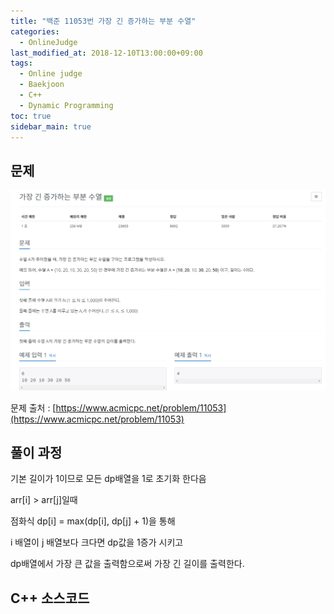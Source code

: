 ```yaml
---
title: "백준 11053번 가장 긴 증가하는 부분 수열"
categories: 
  - OnlineJudge
last_modified_at: 2018-12-10T13:00:00+09:00
tags: 
  - Online judge
  - Baekjoon
  - C++
  - Dynamic Programming
toc: true
sidebar_main: true
---
```


## 문제

![11053](https://github.com/lesslate/lesslate.github.io/blob/master/assets/img/OnlineJudge/11053.png?raw=true)

문제 출처 : [https://www.acmicpc.net/problem/11053](https://www.acmicpc.net/problem/11053)


## 풀이 과정

기본 길이가 1이므로 모든 dp배열을 1로 초기화 한다음

arr[i] > arr[j]일때 

점화식 dp[i] = max(dp[i], dp[j] + 1)을 통해

i 배열이 j 배열보다 크다면 dp값을 1증가 시키고 

dp배열에서 가장 큰 값을 출력함으로써 가장 긴 길이를 출력한다.




## C++ 소스코드

<script src="https://gist.github.com/lesslate/ca179c36fa1798d63b93a4f56a1508fa.js"></script>
